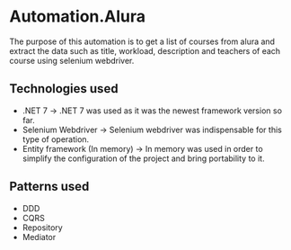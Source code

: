 # Automation.Alura

The purpose of this automation is to get a list of courses from alura and extract the data such as title, workload, description and teachers of each course using selenium webdriver.

## Technologies used

- .NET 7 -> .NET 7 was used as it was the newest framework version so far.
- Selenium Webdriver -> Selenium webdriver was indispensable for this type of operation.
- Entity framework (In memory) -> In memory was used in order to simplify the configuration of the project and bring portability to it.

## Patterns used

- DDD
- CQRS
- Repository
- Mediator